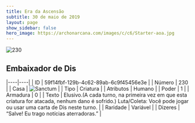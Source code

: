 ```yaml
---
title: Era da Ascensão
subtitle: 30 de maio de 2019
layout: page
show_sidebar: false
hero_image: https://archonarcana.com/images/c/c6/Starter-aoa.jpg
---
```


![230](https://cdn.keyforgegame.com/media/card_front/pt/435_230_JFG2HJ66332G_pt.png)

## Embaixador de Dis

|----|----|
| ID | 59f14fbf-129b-4c62-89ab-6c9f45456e3e |
| Número | 230 |
| Casa | ![Sanctum](https://archonarcana.com/images/thumb/c/c7/Sanctum.png/22px-Sanctum.png "Santuário") |
| Tipo | Criatura |
| Atributos | Humano |
| Poder | 1 |
| Armadura | 0 |
| Texto | Elusivo.(A cada turno, na primeira vez em que esta criatura for atacada, nenhum dano é sofrido.) Luta/Coleta: Você pode jogar ou usar uma carta de Dis neste turno. |
| Raridade | Variável |
| Dizeres | “Salve! Eu trago notícias aterradoras.” |

